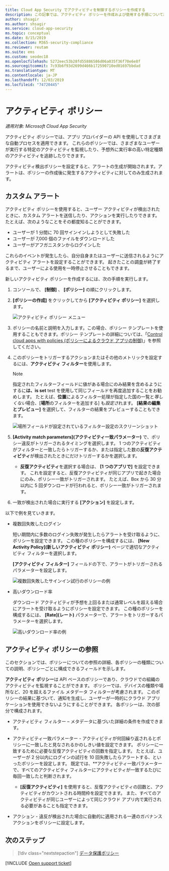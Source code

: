```yaml
---
title: Cloud App Security でアクティビティを制御するポリシーを作成する
description: この記事では、アクティビティ ポリシーを作成および使用する手順について説明します。
author: shsagir
ms.author: shsagir
ms.service: cloud-app-security
ms.topic: conceptual
ms.date: 8/15/2019
ms.collection: M365-security-compliance
ms.reviewer: reutam
ms.suite: ems
ms.custom: seodec18
ms.openlocfilehash: 5272eec53b28fd55886586d06a035f36f70e6e8f
ms.sourcegitcommit: 7c93b6f93d2699d466b172590710ed01697bbdad
ms.translationtype: MT
ms.contentlocale: ja-JP
ms.lasthandoff: 12/03/2019
ms.locfileid: "74720445"
---
```

# <a name="activity-policies"></a>アクティビティ ポリシー

*適用対象: Microsoft Cloud App Security*

アクティビティ ポリシーでは、アプリ プロバイダーの API を使用してさまざまな自動プロセスを適用できます。 これらのポリシーでは、さまざまなユーザーが実行する特定のアクティビティを監視したり、予想外に実行率の高い特定種類のアクティビティを追跡したりできます。

アクティビティ検出ポリシーを設定すると、アラートの生成が開始されます。アラートは、ポリシーの作成後に発生するアクティビティに対してのみ生成されます。

## <a name="custom-alerts"></a>カスタム アラート

アクティビティ ポリシーを使用すると、ユーザー アクティビティが検出されたときに、カスタム アラートを送信したり、アクションを実行したりできます。 たとえば、次のようなことをその都度知ることができます。

- ユーザーが 1 分間に 70 回サインインしようとして失敗した
- ユーザーが 7,000 個のファイルをダウンロードした
- ユーザーがアフガニスタンからログインした

これらのイベントが発生したら、自分自身またはユーザーに送信されるようにアクティビティ アラートを設定することができます。 起きたことの調査が終了するまで、ユーザーによる使用を一時停止させることもできます。

新しいアクティビティ ポリシーを作成するには、次の手順を実行します。

1. コンソールで、 **[制御]** 、 **[ポリシー]** の順にクリックします。

2. **[ポリシーの作成]** をクリックしてから **[アクティビティ ポリシー]** を選択します。

     ![アクティビティ ポリシー メニュー](media/activity-policy-menu.png)

3. ポリシーの名前と説明を入力します。この場合、ポリシー テンプレートを使用することもできます。ポリシー テンプレートの詳細については、「[Control cloud apps with policies (ポリシーによるクラウド アプリの制御)](control-cloud-apps-with-policies.md)」を参照してください。

4. このポリシーをトリガーするアクションまたはその他のメトリックを設定するには、**アクティビティ フィルター**を使用します。
    > [!NOTE]
    > 指定されたフィルターフィールドに値がある場合にのみ結果を含めるようにするに**は、is set** test を使用して同じフィールドを再度追加することをお勧めします。 たとえば、**位置**によるフィルター処理が指定した国の一覧と*等しくない*場合、[**場所**のフィルターを追加する] も*設定さ*れます。 **[結果の編集とプレビュー]** を選択して、フィルターの結果をプレビューすることもできます。
    >
    > ![場所フィールドが設定されているフィルター設定のスクリーンショット](media/activity-example-location-isset.png)

5. **[Activity match parameters]\(アクティビティ一致パラメーター\)** で、ポリシー違反がトリガーされるタイミングを選択します。 1 つのアクティビティがフィルターと一致したらトリガーするか、または指定した数の**反復アクティビティ**が検出されたときにだけトリガーするかを選択します。
    - **反復アクティビティ**を選択する場合は、 **[1 つのアプリで]** を設定できます。 これを設定すると、反復アクティビティが同じアプリで起きた場合にのみ、ポリシー一致がトリガーされます。 たとえば、Box から 30 分以内に 5 回ダウンロードが行われると、ポリシー一致がトリガーされます。

6. 一致が検出された場合に実行する **[アクション]** を設定します。

以下で例を見ていきます。

- 複数回失敗したログイン

    短い期間内に多数のログイン失敗が発生したらアラートを受け取るように、ポリシーを設定できます。 この種のポリシーを構成するには、 **[New Activity Policy]\(新しいアクティビティ ポリシー\)** ページで適切なアクティビティ フィルターを選択します。

    **[アクティビティ フィルター]** フィールドの下で、アラートがトリガーされるパラメーターを設定します。

    ![複数回失敗したサインイン試行のポリシーの例](media/multiple-failed-log-on-attempts-policy-example.png "複数回失敗したログオン試行ポリシーの例")

- 高いダウンロード率

    ダウンロード アクティビティが予想を上回るまたは通常レベルを超える場合にアラートを受け取るようにポリシーを設定できます。 この種のポリシーを構成するには、 **[Rate]\(レート\)** パラメーターで、アラートをトリガーするパラメーターを選択します。

    ![高いダウンロード率の例](media/high-download-rate-example.png "高いダウンロード率の例")

## <a name="activity-policy-reference"></a>アクティビティ ポリシーの参照

このセクションでは、ポリシーについての参照の詳細、各ポリシーの種類についての説明、ポリシーごとに構成できるフィールドを示します。

**アクティビティ ポリシー**は API ベースのポリシーであり、クラウドでの組織のアクティビティを監視することができます。 ポリシーでは、デバイスの種類や場所など、20 を超えるファイル メタデータ フィルターが考慮されます。 このポリシーの結果に基づいて、通知を生成し、ユーザーが一時的にクラウド アプリケーションを使用できないようにすることができます。
各ポリシーは、次の部分で構成されます。

- アクティビティ フィルター – メタデータに基づいた詳細の条件を作成できます。

- アクティビティ一致パラメーター - アクティビティが何回繰り返されるとポリシーに一致したと見なされるかのしきい値を設定できます。  ポリシーに一致するために必要な反復アクティビティの回数を指定します。 たとえば、ユーザーが 2 分以内にログインの試行を 10 回失敗したらアラートする、といったポリシーを設定します。 既定では、**アクティビティ一致パラメーターで、すべてのアクティビティ フィルターにアクティビティが一致するたびに毎回一致したと判断されます。

  - **[反復アクティビティ]** を使用すると、反復アクティビティの回数と、アクティビティがカウントされる時間枠を設定できます。 また、すべてのアクティビティが同じユーザーによって同じクラウド アプリ内で実行される必要があることも指定できます。

- アクション - 違反が検出された場合に自動的に適用される一連のガバナンス アクションをポリシーに設定します。

## <a name="next-steps"></a>次のステップ

> [!div class="nextstepaction"]
> [データ保護ポリシー](data-protection-policies.md)

[!INCLUDE [Open support ticket](includes/support.md)]
